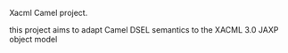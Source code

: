 
Xacml Camel project.

this project aims to adapt Camel DSEL semantics to the XACML 3.0 JAXP object model 



